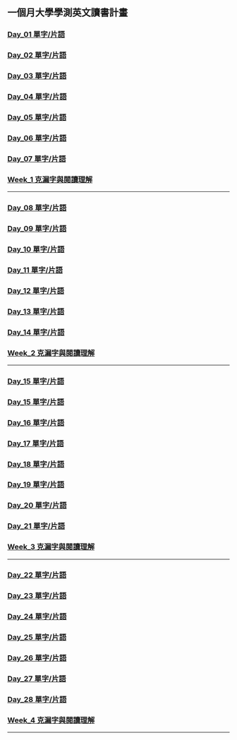 ## 一個月大學學測英文讀書計畫
### [Day_01 單字/片語](Day_01.txt)
### [Day_02 單字/片語](Day_02.txt)
### [Day_03 單字/片語](Day_03.txt)
### [Day_04 單字/片語](Day_04.txt)
### [Day_05 單字/片語](Day_05.txt)
### [Day_06 單字/片語](Day_06.txt)
### [Day_07 單字/片語](Day_07.txt)
### [Week_1 克漏字與閱讀理解](Week_1.txt)
---
### [Day_08 單字/片語](Day_08.txt)
### [Day_09 單字/片語](Day_09.txt)
### [Day_10 單字/片語](Day_10.txt)
### [Day_11 單字/片語](Day_11.txt)
### [Day_12 單字/片語](Day_12.txt)
### [Day_13 單字/片語](Day_13.txt)
### [Day_14 單字/片語](Day_14.txt)
### [Week_2 克漏字與閱讀理解](Week_2.txt)
---
### [Day_15 單字/片語](Day_15.txt)
### [Day_15 單字/片語](Day_15.txt)
### [Day_16 單字/片語](Day_16.txt)
### [Day_17 單字/片語](Day_17.txt)
### [Day_18 單字/片語](Day_18.txt)
### [Day_19 單字/片語](Day_19.txt)
### [Day_20 單字/片語](Day_20.txt)
### [Day_21 單字/片語](Day_21.txt)
### [Week_3 克漏字與閱讀理解](Week_3.txt)
---
### [Day_22 單字/片語](Day_22.txt)
### [Day_23 單字/片語](Day_23.txt)
### [Day_24 單字/片語](Day_24.txt)
### [Day_25 單字/片語](Day_25.txt)
### [Day_26 單字/片語](Day_26.txt)
### [Day_27 單字/片語](Day_27.txt)
### [Day_28 單字/片語](Day_28.txt)
### [Week_4 克漏字與閱讀理解](Week_4.txt)
---